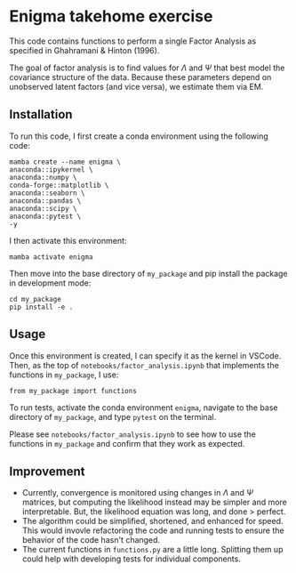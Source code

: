 # Enigma takehome exercise

This code contains functions to perform a single Factor Analysis as specified in Ghahramani & Hinton (1996).

The goal of factor analysis is to find values for $\Lambda$ and $\Psi$ that best model the covariance structure of the data. Because these parameters depend on unobserved latent factors (and vice versa), we estimate them via EM. 

## Installation

To run this code, I first create a conda environment using the following code:

```
mamba create --name enigma \
anaconda::ipykernel \
anaconda::numpy \
conda-forge::matplotlib \
anaconda::seaborn \
anaconda::pandas \
anaconda::scipy \
anaconda::pytest \
-y
```

I then activate this environment:

```
mamba activate enigma
```

Then move into the base directory of `my_package` and pip install the package in development mode:

```
cd my_package
pip install -e .
```

## Usage

Once this environment is created, I can specify it as the kernel in VSCode. Then, as the top of `notebooks/factor_analysis.ipynb` that implements the functions in `my_package`, I use:

```
from my_package import functions
```

To run tests, activate the conda environment `enigma`, navigate to the base directory of `my_package`, and type `pytest` on the terminal.

Please see `notebooks/factor_analysis.ipynb` to see how to use the functions in `my_package` and confirm that they work as expected.

## Improvement
- Currently, convergence is monitored using changes in $\Lambda$ and $\Psi$ matrices, but computing the likelihood instead may be simpler and more interpretable. But, the likelihood equation was long, and done > perfect.
- The algorithm could be simplified, shortened, and enhanced for speed. This would invovle refactoring the code and running tests to ensure the behavior of the code hasn't changed.
- The current functions in `functions.py` are a little long. Splitting them up could help with developing tests for individual components.
